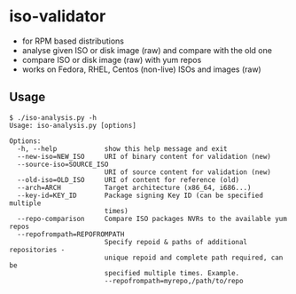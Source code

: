 # iso-validator
- for RPM based distributions
- analyse given ISO or disk image (raw) and compare with the old one
- compare ISO or disk image (raw) with yum repos
- works on Fedora, RHEL, Centos (non-live) ISOs and images (raw)

## Usage
```
$ ./iso-analysis.py -h
Usage: iso-analysis.py [options]

Options:
  -h, --help            show this help message and exit
  --new-iso=NEW_ISO     URI of binary content for validation (new)
  --source-iso=SOURCE_ISO
                        URI of source content for validation (new)
  --old-iso=OLD_ISO     URI of content for reference (old)
  --arch=ARCH           Target architecture (x86_64, i686...)
  --key-id=KEY_ID       Package signing Key ID (can be specified multiple
                        times)
  --repo-comparison     Compare ISO packages NVRs to the available yum repos
  --repofrompath=REPOFROMPATH
                        Specify repoid & paths of additional repositories -
                        unique repoid and complete path required, can be
                        specified multiple times. Example.
                        --repofrompath=myrepo,/path/to/repo
```
